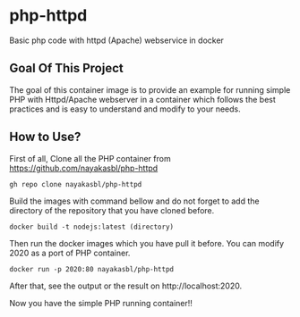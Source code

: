 # php-httpd
Basic php code with httpd (Apache) webservice in docker

## Goal Of This Project
The goal of this container image is to provide an example for running simple PHP with Httpd/Apache webserver in a container which follows the best practices and is easy to understand and modify to your needs.

## How to Use?
First of all, Clone all the PHP container from https://github.com/nayakasbl/php-httpd
<pre><code>gh repo clone nayakasbl/php-httpd</code></pre>
Build the images with command bellow and do not forget to add the directory of the repository that you have cloned before.
<pre><code>docker build -t nodejs:latest (directory)</code></pre>
Then run the docker images which you have pull it before. You can modify 2020 as a port of PHP container. 
<pre><code>docker run -p 2020:80 nayakasbl/php-httpd </code></pre>
After that, see the output or the result on http://localhost:2020. 

Now you have the simple PHP running container!! 
